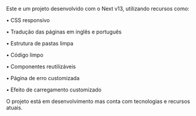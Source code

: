 Este e um projeto desenvolvido com o Next v13, utilizando recursos como:

• CSS responsivo

• Tradução das páginas em inglês e português

• Estrutura de pastas limpa

• Código limpo

• Componentes reutilizáveis

• Página de erro customizada

• Efeito de carregamento customizado


O projeto está em desenvolvimento mas conta com tecnologias e recursos atuais.
